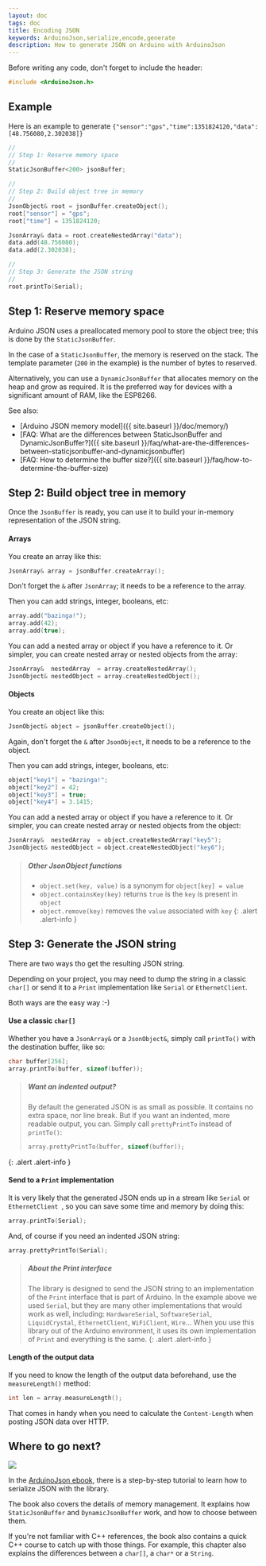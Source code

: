```yaml
---
layout: doc
tags: doc
title: Encoding JSON
keywords: ArduinoJson,serialize,encode,generate
description: How to generate JSON on Arduino with ArduinoJson
---
```


Before writing any code, don't forget to include the header:

```c++
#include <ArduinoJson.h>
```

## Example

Here is an example to generate `{"sensor":"gps","time":1351824120,"data":[48.756080,2.302038]}`

```c++
//
// Step 1: Reserve memory space
//
StaticJsonBuffer<200> jsonBuffer;

//
// Step 2: Build object tree in memory
//
JsonObject& root = jsonBuffer.createObject();
root["sensor"] = "gps";
root["time"] = 1351824120;

JsonArray& data = root.createNestedArray("data");
data.add(48.756080);
data.add(2.302038);

//
// Step 3: Generate the JSON string
//
root.printTo(Serial);
```

## Step 1: Reserve memory space

Arduino JSON uses a preallocated memory pool to store the object tree; this is done by the `StaticJsonBuffer`.

In the case of a `StaticJsonBuffer`, the memory is reserved on the stack. The template parameter (`200` in the example) is the number of bytes to reserved.

Alternatively, you can use a `DynamicJsonBuffer` that allocates memory on the heap and grow as required. It is the preferred way for devices with a significant amount of RAM, like the ESP8266.

See also:

* [Arduino JSON memory model]({{ site.baseurl }}/doc/memory/)
* [FAQ: What are the differences between StaticJsonBuffer and DynamicJsonBuffer?]({{ site.baseurl }}/faq/what-are-the-differences-between-staticjsonbuffer-and-dynamicjsonbuffer)
* [FAQ: How to determine the buffer size?]({{ site.baseurl }}/faq/how-to-determine-the-buffer-size)

## Step 2: Build object tree in memory

Once the `JsonBuffer` is ready, you can use it to build your in-memory representation of the JSON string.

#### Arrays

You create an array like this:

```c++
JsonArray& array = jsonBuffer.createArray();
```

Don't forget the `&` after `JsonArray`; it needs to be a reference to the array.

Then you can add strings, integer, booleans, etc:

```c++
array.add("bazinga!");
array.add(42);
array.add(true);
```

You can add a nested array or object if you have a reference to it.
Or simpler, you can create nested array or nested objects from the array:

```c++
JsonArray&  nestedArray  = array.createNestedArray();
JsonObject& nestedObject = array.createNestedObject();
```

#### Objects

You create an object like this:

```c++
JsonObject& object = jsonBuffer.createObject();
```

Again, don't forget the `&` after `JsonObject`, it needs to be a reference to the object.

Then you can add strings, integer, booleans, etc:

```c++
object["key1"] = "bazinga!";
object["key2"] = 42;
object["key3"] = true;
object["key4"] = 3.1415;
```

You can add a nested array or object if you have a reference to it.
Or simpler, you can create nested array or nested objects from the object:

```c++
JsonArray&  nestedArray  = object.createNestedArray("key5");
JsonObject& nestedObject = object.createNestedObject("key6");
```

> ##### Other JsonObject functions
> * `object.set(key, value)` is a synonym for `object[key] = value`
> * `object.containsKey(key)` returns `true` is the `key` is present in `object`
> * `object.remove(key)` removes the `value` associated with `key`
{: .alert .alert-info }

## Step 3: Generate the JSON string

There are two ways tho get the resulting JSON string.

Depending on your project, you may need to dump the string in a classic `char[]` or send it to a `Print` implementation like `Serial` or `EthernetClient`.

Both ways are the easy way :-)

#### Use a classic `char[]`

Whether you have a `JsonArray&` or a `JsonObject&`, simply call `printTo()` with the destination buffer, like so:

```c++
char buffer[256];
array.printTo(buffer, sizeof(buffer));
```

> ##### Want an indented output?
> By default the generated JSON is as small as possible. It contains no extra space, nor line break.
> But if you want an indented, more readable output, you can.
> Simply call `prettyPrintTo` instead of `printTo()`:
> 
> ```c++
> array.prettyPrintTo(buffer, sizeof(buffer));
> ```
{: .alert .alert-info }

#### Send to a `Print` implementation

It is very likely that the generated JSON ends up in a stream like `Serial` or `EthernetClient `, so you can save some time and memory by doing this:

```c++
array.printTo(Serial);
```

And, of course if you need an indented JSON string:

```c++
array.prettyPrintTo(Serial);
```

> ##### About the Print interface
> The library is designed to send the JSON string to an implementation of the `Print` interface that is part of Arduino.
> In the example above we used `Serial`, but they are many other implementations that would work as well, including: `HardwareSerial`,  `SoftwareSerial`, `LiquidCrystal`, `EthernetClient`, `WiFiClient`, `Wire`...
> When you use this library out of the Arduino environment, it uses its own implementation of `Print` and everything is the same.
{: .alert .alert-info }

#### Length of the output data

If you need to know the length of the output data beforehand, use the `measureLength()` method:

```c++
int len = array.measureLength();
```

That comes in handy when you need to calculate the `Content-Length` when posting JSON data over HTTP.

## Where to go next?

<a href="https://ebook.benoitblanchon.fr/"><img src="https://ebook.benoitblanchon.fr/cover200.png" class="float-right"></a>

In the [ArduinoJson ebook](https://ebook.benoitblanchon.fr/), there is a step-by-step tutorial to learn how to serialize JSON with the library.

The book also covers the details of memory management. It explains how `StaticJsonBuffer` and `DynamicJsonBuffer` work, and how to choose between them.

If you're not familiar with C++ references, the book also contains a quick C++ course to catch up with those things. For example, this chapter also explains the differences between a `char[]`, a `char*` or a `String`.